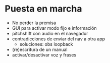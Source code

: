 
# Puesta en marcha

- No perder la premisa
- GUI para activar modo fijo e información
- pitchshift con audio en el navegador
- contradicciones de enviar del nav a otra app
  - soluciones: obs loopback
- (re)escritura de un manual
- activar/desactivar voz y frases 